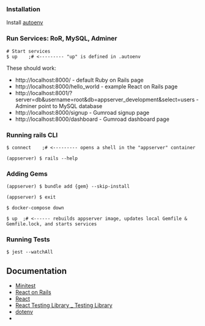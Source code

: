 ### Installation

Install [autoenv](https://github.com/hyperupcall/autoenv)

### Run Services: RoR, MySQL, Adminer

```shell
# Start services
$ up    ;# <--------- "up" is defined in .autoenv
```

These should work:

- http://localhost:8000/ - default Ruby on Rails page
- http://localhost:8000/hello_world - example React on Rails page
- http://localhost:8001/?server=db&username=root&db=appserver_development&select=users - Adminer point to MySQL database
- http://localhost:8000/signup - Gumroad signup page
- http://localhost:8000/dashboard - Gumroad dashboard page

### Running rails CLI

```shell
$ connect    ;# <--------- opens a shell in the "appserver" container

(appserver) $ rails --help
```

### Adding Gems

```shell
(appserver) $ bundle add {gem} --skip-install

(appserver) $ exit

$ docker-compose down

$ up  ;# <------ rebuilds appserver image, updates local Gemfile & Gemfile.lock, and starts services
```

### Running Tests

```shell
$ jest --watchAll
```


## Documentation

- [Minitest](http://docs.seattlerb.org/minitest/)
- [React on Rails](https://www.shakacode.com/react-on-rails/docs/)
- [React](https://react.dev/)
- [React Testing Library _ Testing Library](https://testing-library.com/docs/react-testing-library/intro)
- [dotenv](https://www.npmjs.com/package/dotenv)
- 
